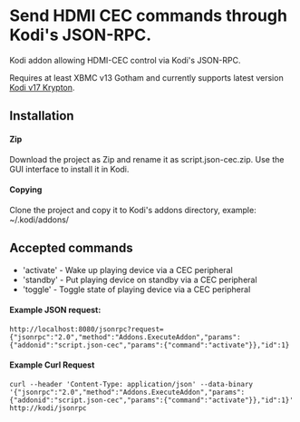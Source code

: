# Send HDMI CEC commands through Kodi's JSON-RPC.


Kodi addon allowing HDMI-CEC control via Kodi's JSON-RPC. 

Requires at least XBMC v13 Gotham and currently supports latest version [Kodi v17 Krypton](https://kodi.tv/kodi-v17-1-krypton).


## Installation

#### Zip

Download the project as Zip and rename it as script.json-cec.zip. Use the GUI interface to install it in Kodi.

#### Copying

Clone the project and copy it to Kodi's addons directory, example: ~/.kodi/addons/



## Accepted commands

* 'activate' - Wake up playing device via a CEC peripheral
* 'standby' - Put playing device on standby via a CEC peripheral
* 'toggle' - Toggle state of playing device via a CEC peripheral

#### Example JSON request:
```
http://localhost:8080/jsonrpc?request={"jsonrpc":"2.0","method":"Addons.ExecuteAddon","params":{"addonid":"script.json-cec","params":{"command":"activate"}},"id":1}
```

#### Example Curl Request

```
curl --header 'Content-Type: application/json' --data-binary '{"jsonrpc":"2.0","method":"Addons.ExecuteAddon","params":{"addonid":"script.json-cec","params":{"command":"activate"}},"id":1}' http://kodi/jsonrpc
```
